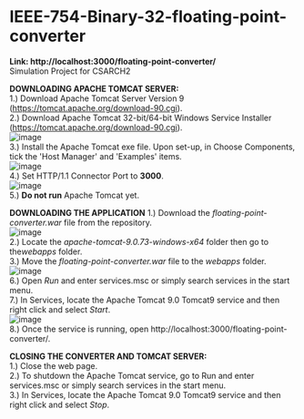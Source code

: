 # IEEE-754-Binary-32-floating-point-converter
<b>Link: http://localhost:3000/floating-point-converter/</b> <br>
Simulation Project for CSARCH2

<b>DOWNLOADING APACHE TOMCAT SERVER:</b><br>
1.) Download Apache Tomcat Server Version 9 (https://tomcat.apache.org/download-90.cgi).<br>
2.) Download Apache Tomcat 32-bit/64-bit Windows Service Installer (https://tomcat.apache.org/download-90.cgi).<br>
![image](https://user-images.githubusercontent.com/80894347/232778122-fd27eabb-a106-4c4f-8328-294293e4ddab.png)<br>
3.) Install the Apache Tomcat exe file. Upon set-up, in Choose Components, tick the 'Host Manager' and 'Examples' items.<br>
![image](https://user-images.githubusercontent.com/80894347/232778362-356f16c6-6305-4fc8-914d-96a1d378fb9c.png)<br>
4.) Set HTTP/1.1 Connector Port to <b>3000</b>.<br>
![image](https://user-images.githubusercontent.com/80894347/232778424-13d5de67-de4a-44da-88ce-f76598a42a8f.png)<br>
5.) <b>Do not run</b> Apache Tomcat yet.

<b>DOWNLOADING THE APPLICATION</b>
1.) Download the <i>floating-point-converter.war</i> file from the repository.<br>
![image](https://user-images.githubusercontent.com/80894347/232778560-fdac6180-3b1f-4e50-a417-5064f046ba86.png)<br>
2.) Locate the <i>apache-tomcat-9.0.73-windows-x64</i> folder then go to the<i>webapps</i> folder.<br>
3.) Move the <i>floating-point-converter.war</i> file to the <i>webapps</i> folder.<br>
![image](https://user-images.githubusercontent.com/80894347/232780629-1fb502ac-3a6a-49bb-9899-d759609d3189.png)<br>
6.) Open <i>Run</i> and enter services.msc or simply search services in the start menu.<br>
7.) In Services, locate the Apache Tomcat 9.0 Tomcat9 service and then right click and select <i>Start</i>.<br>
![image](https://user-images.githubusercontent.com/80894347/232778837-7f3ca2e1-d310-4178-8b6f-142cf3d69cae.png)<br>
8.) Once the service is running, open http://localhost:3000/floating-point-converter/.<br>

<b>CLOSING THE CONVERTER AND TOMCAT SERVER:</b><br>
1.) Close the web page.<br>
2.) To shutdown the Apache Tomcat service, go to Run and enter services.msc or simply search services in the start menu.<br>
3.) In Services, locate the Apache Tomcat 9.0 Tomcat9 service and then right click and select <i>Stop</i>.<br>
